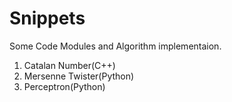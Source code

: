 # Snippets

Some Code Modules and Algorithm implementaion.

1. Catalan Number(C++)
2. Mersenne Twister(Python)
3. Perceptron(Python)

